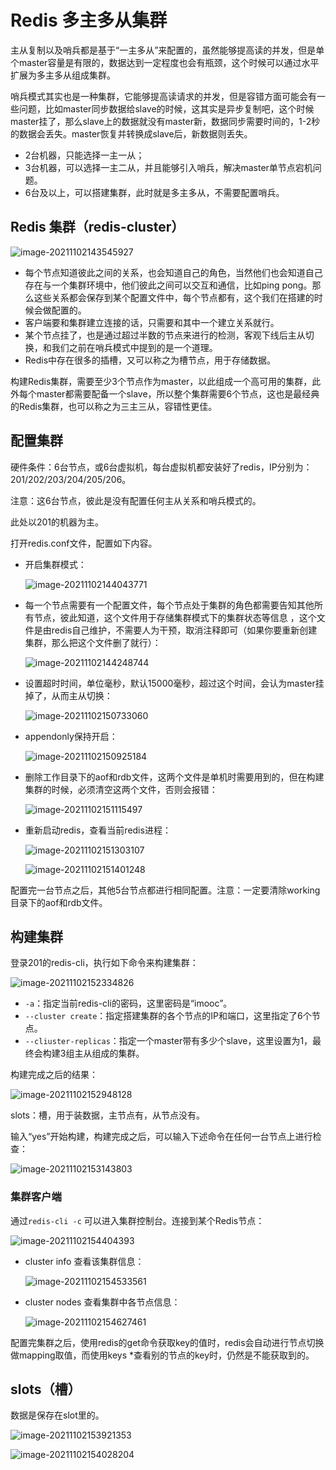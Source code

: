 # Redis 多主多从集群

主从复制以及哨兵都是基于“一主多从”来配置的，虽然能够提高读的并发，但是单个master容量是有限的，数据达到一定程度也会有瓶颈，这个时候可以通过水平扩展为多主多从组成集群。

 哨兵模式其实也是一种集群，它能够提高读请求的并发，但是容错方面可能会有一些问题，比如master同步数据给slave的时候，这其实是异步复制吧，这个时候master挂了，那么slave上的数据就没有master新，数据同步需要时间的，1-2秒的数据会丢失。master恢复并转换成slave后，新数据则丢失。

- 2台机器，只能选择一主一从；
- 3台机器，可以选择一主二从，并且能够引入哨兵，解决master单节点宕机问题。
- 6台及以上，可以搭建集群，此时就是多主多从，不需要配置哨兵。



## Redis 集群（redis-cluster）

![image-20211102143545927](assets/image-20211102143545927.png)



- 每个节点知道彼此之间的关系，也会知道自己的角色，当然他们也会知道自己存在与一个集群环境中，他们彼此之间可以交互和通信，比如ping pong。那么这些关系都会保存到某个配置文件中，每个节点都有，这个我们在搭建的时候会做配置的。
- 客户端要和集群建立连接的话，只需要和其中一个建立关系就行。
- 某个节点挂了，也是通过超过半数的节点来进行的检测，客观下线后主从切换，和我们之前在哨兵模式中提到的是一个道理。
- Redis中存在很多的插槽，又可以称之为槽节点，用于存储数据。

构建Redis集群，需要至少3个节点作为master，以此组成一个高可用的集群，此外每个master都需要配备一个slave，所以整个集群需要6个节点，这也是最经典的Redis集群，也可以称之为三主三从，容错性更佳。



## 配置集群

硬件条件：6台节点，或6台虚拟机，每台虚拟机都安装好了redis，IP分别为：201/202/203/204/205/206。

注意：这6台节点，彼此是没有配置任何主从关系和哨兵模式的。

此处以201的机器为主。

打开redis.conf文件，配置如下内容。

- 开启集群模式：

  ![image-20211102144043771](assets/image-20211102144043771.png)

- 每一个节点需要有一个配置文件，每个节点处于集群的角色都需要告知其他所有节点，彼此知道，这个文件用于存储集群模式下的集群状态等信息 ，这个文件是由redis自己维护，不需要人为干预，取消注释即可（如果你要重新创建集群，那么把这个文件删了就行）：

  ![image-20211102144248744](assets/image-20211102144248744.png)

  

- 设置超时时间，单位毫秒，默认15000毫秒，超过这个时间，会认为master挂掉了，从而主从切换：

  ![image-20211102150733060](assets/image-20211102150733060.png)

- appendonly保持开启：

  ![image-20211102150925184](assets/image-20211102150925184.png)

- 删除工作目录下的aof和rdb文件，这两个文件是单机时需要用到的，但在构建集群的时候，必须清空这两个文件，否则会报错：

  ![image-20211102151115497](assets/image-20211102151115497.png)

- 重新启动redis，查看当前redis进程：

  ![image-20211102151303107](assets/image-20211102151303107.png)

  ![image-20211102151401248](assets/image-20211102151401248.png)

配置完一台节点之后，其他5台节点都进行相同配置。注意：一定要清除working目录下的aof和rdb文件。



## 构建集群

登录201的redis-cli，执行如下命令来构建集群：

![image-20211102152334826](assets/image-20211102152334826.png)

- `-a`：指定当前redis-cli的密码，这里密码是“imooc”。
- `--cluster create`：指定搭建集群的各个节点的IP和端口，这里指定了6个节点。
- `--cliuster-replicas`：指定一个master带有多少个slave，这里设置为1，最终会构建3组主从组成的集群。

构建完成之后的结果：

![image-20211102152948128](assets/image-20211102152948128.png)

slots：槽，用于装数据，主节点有，从节点没有。

输入“yes”开始构建，构建完成之后，可以输入下述命令在任何一台节点上进行检查：

![image-20211102153143803](assets/image-20211102153143803.png)

### 集群客户端

通过`redis-cli -c` 可以进入集群控制台。连接到某个Redis节点：

![image-20211102154404393](assets/image-20211102154404393.png)

- cluster info 查看该集群信息：

  ![image-20211102154533561](assets/image-20211102154533561.png)

- cluster nodes 查看集群中各节点信息：

  ![image-20211102154627461](assets/image-20211102154627461.png)

配置完集群之后，使用redis的get命令获取key的值时，redis会自动进行节点切换做mapping取值，而使用keys *查看别的节点的key时，仍然是不能获取到的。



## slots（槽）

数据是保存在slot里的。

![image-20211102153921353](assets/image-20211102153921353.png)

![image-20211102154028204](assets/image-20211102154028204.png)